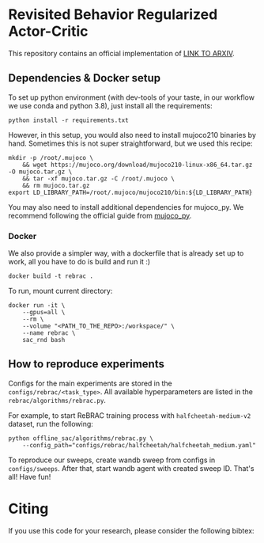 # Revisited Behavior Regularized Actor-Critic

This repository contains an official implementation of
[LINK TO ARXIV]().

## Dependencies & Docker setup
To set up python environment (with dev-tools of your taste, in our workflow we use conda and python 3.8), 
just install all the requirements:

```commandline
python install -r requirements.txt
```

However, in this setup, you would also need to install mujoco210 binaries by hand. Sometimes this is not super straightforward,
but we used this recipe:
```commandline
mkdir -p /root/.mujoco \
    && wget https://mujoco.org/download/mujoco210-linux-x86_64.tar.gz -O mujoco.tar.gz \
    && tar -xf mujoco.tar.gz -C /root/.mujoco \
    && rm mujoco.tar.gz
export LD_LIBRARY_PATH=/root/.mujoco/mujoco210/bin:${LD_LIBRARY_PATH}
```
You may also need to install additional dependencies for mujoco_py. 
We recommend following the official guide from [mujoco_py](https://github.com/openai/mujoco-py).

### Docker

We also provide a simpler way, with a dockerfile that is already set up to work, all you have to do is build and run it :)
```commandline
docker build -t rebrac .
```
To run, mount current directory:
```commandline
docker run -it \
    --gpus=all \
    --rm \
    --volume "<PATH_TO_THE_REPO>:/workspace/" \
    --name rebrac \
    sac_rnd bash
```
## How to reproduce experiments

Configs for the main experiments are stored in the `configs/rebrac/<task_type>`. All available hyperparameters are listed in the  `rebrac/algorithms/rebrac.py`.

For example, to start ReBRAC training process with `halfcheetah-medium-v2` dataset, run the following:
```commandline
python offline_sac/algorithms/rebrac.py \
    --config_path="configs/rebrac/halfcheetah/halfcheetah_medium.yaml"
```

To reproduce our sweeps, create wandb sweep from configs in `configs/sweeps`. After that, start wandb agent with created sweep ID. That's all! Have fun!

# Citing
If you use this code for your research, please consider the following bibtex:
```

```
